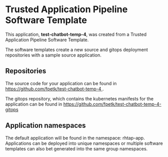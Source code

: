 # Trusted Application Pipeline Software Template

This application, **test-chatbot-temp-4**, was created from a Trusted Application Pipeline Software Template.

The software templates create a new source and gitops deployment repositories with a sample source application. 

## Repositories

The source code for your application can be found in [https://github.com/fpetk/test-chatbot-temp-4 ](https://github.com/fpetk/test-chatbot-temp-4 ).
 
The gitops repository, which contains the kubernetes manifests for the application can be found in 
[https://github.com/fpetk/test-chatbot-temp-4-gitops ](https://github.com/fpetk/test-chatbot-temp-4-gitops ) 

## Application namespaces 

The default application will be found in the namespace: rhtap-app. Applications can be deployed into unique namespaces or multiple software templates can also bet generated into the same group namespaces.  